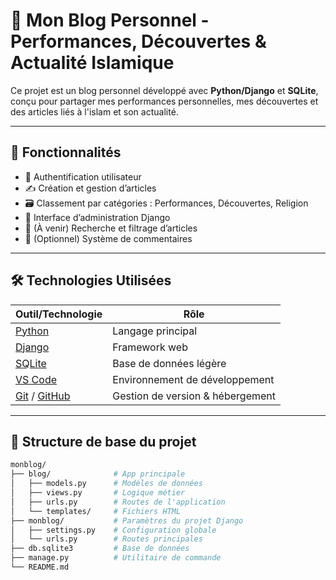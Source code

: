 # 🕌 Mon Blog Personnel - Performances, Découvertes & Actualité Islamique

Ce projet est un blog personnel développé avec **Python/Django** et **SQLite**, conçu pour partager mes performances personnelles, mes découvertes et des articles liés à l'islam et son actualité.

---

## 🚀 Fonctionnalités

- 🔐 Authentification utilisateur
- ✍️ Création et gestion d’articles
- 🗃️ Classement par catégories : Performances, Découvertes, Religion
- 🧠 Interface d’administration Django
- 🔎 (À venir) Recherche et filtrage d’articles
- 💬 (Optionnel) Système de commentaires

---

## 🛠️ Technologies Utilisées

| Outil/Technologie | Rôle |
|-------------------|------|
| [Python](https://www.python.org/) | Langage principal |
| [Django](https://www.djangoproject.com/) | Framework web |
| [SQLite](https://www.sqlite.org/) | Base de données légère |
| [VS Code](https://code.visualstudio.com/) | Environnement de développement |
| [Git](https://git-scm.com/) / [GitHub](https://github.com/) | Gestion de version & hébergement |

---

## 📁 Structure de base du projet

```bash
monblog/
├── blog/              # App principale
│   ├── models.py      # Modèles de données
│   ├── views.py       # Logique métier
│   ├── urls.py        # Routes de l'application
│   └── templates/     # Fichiers HTML
├── monblog/           # Paramètres du projet Django
│   ├── settings.py    # Configuration globale
│   └── urls.py        # Routes principales
├── db.sqlite3         # Base de données
├── manage.py          # Utilitaire de commande
└── README.md
